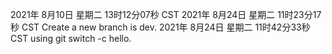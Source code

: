 2021年 8月10日 星期二 13时12分07秒 CST
2021年 8月24日 星期二 11时23分17秒 CST  Create a new branch is dev.
2021年 8月24日 星期二 11时42分33秒 CST  using git switch -c hello.
